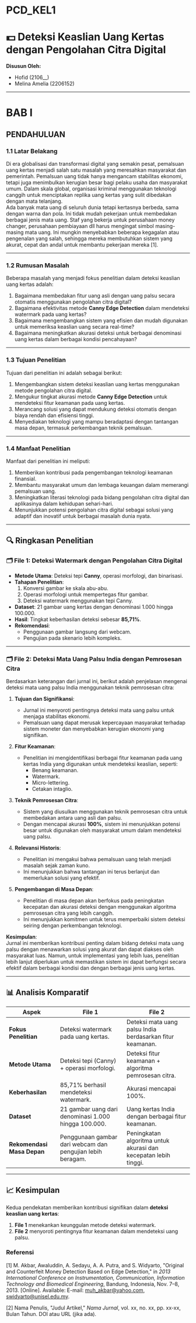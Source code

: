 # PCD_KEL1

# 💵 Deteksi Keaslian Uang Kertas dengan Pengolahan Citra Digital  
**Disusun Oleh:**  
- Hofid (2106__)  
- Melina Amelia (2206152)  

---
  
# **BAB I**  
## **PENDAHULUAN**

### **1.1 Latar Belakang**  
Di era globalisasi dan transformasi digital yang semakin pesat, pemalsuan uang kertas menjadi salah satu masalah yang meresahkan masyarakat dan pemerintah. Pemalsuan uang tidak hanya mengancam stabilitas ekonomi, tetapi juga menimbulkan kerugian besar bagi pelaku usaha dan masyarakat umum. Dalam skala global, organisasi kriminal menggunakan teknologi canggih untuk menciptakan replika uang kertas yang sulit dibedakan dengan mata telanjang.  
Ada banyak mata uang di seluruh dunia tetapi kertasnya berbeda, sama dengan warna dan pola. Ini tidak mudah pekerjaan untuk membedakan berbagai jenis mata uang. Staf yang bekerja untuk perusahaan money changer, perusahaan pembiayaan dll harus mengingat simbol masing-masing mata uang. Ini mungkin menyebabkan beberapa kegagalan atau pengenalan yang salah, sehingga mereka membutuhkan sistem yang akurat, cepat dan andal untuk membantu pekerjaan mereka [1]. 

---

### **1.2 Rumusan Masalah**  
Beberapa masalah yang menjadi fokus penelitian dalam deteksi keaslian uang kertas adalah:  
1. Bagaimana membedakan fitur uang asli dengan uang palsu secara otomatis menggunakan pengolahan citra digital?  
2. Bagaimana efektivitas metode **Canny Edge Detection** dalam mendeteksi watermark pada uang kertas?  
3. Bagaimana mengembangkan sistem yang efisien dan mudah digunakan untuk memeriksa keaslian uang secara real-time?  
4. Bagaimana meningkatkan akurasi deteksi untuk berbagai denominasi uang kertas dalam berbagai kondisi pencahayaan?  

---

### **1.3 Tujuan Penelitian**  
Tujuan dari penelitian ini adalah sebagai berikut:  
1. Mengembangkan sistem deteksi keaslian uang kertas menggunakan metode pengolahan citra digital.  
2. Mengukur tingkat akurasi metode **Canny Edge Detection** untuk mendeteksi fitur keamanan pada uang kertas.  
3. Merancang solusi yang dapat mendukung deteksi otomatis dengan biaya rendah dan efisiensi tinggi.  
4. Menyediakan teknologi yang mampu beradaptasi dengan tantangan masa depan, termasuk perkembangan teknik pemalsuan.  

---

### **1.4 Manfaat Penelitian**  
Manfaat dari penelitian ini meliputi:  
1. Memberikan kontribusi pada pengembangan teknologi keamanan finansial.  
2. Membantu masyarakat umum dan lembaga keuangan dalam memerangi pemalsuan uang.  
3. Meningkatkan literasi teknologi pada bidang pengolahan citra digital dan aplikasinya dalam kehidupan sehari-hari.  
4. Menunjukkan potensi pengolahan citra digital sebagai solusi yang adaptif dan inovatif untuk berbagai masalah dunia nyata.  

---
## 🔍 Ringkasan Penelitian  

### 🗂 File 1: Deteksi Watermark dengan Pengolahan Citra Digital  
- **Metode Utama**: Deteksi tepi **Canny**, operasi morfologi, dan binarisasi.  
- **Tahapan Penelitian**:  
  1. Konversi gambar ke skala abu-abu.  
  2. Operasi morfologi untuk mempertegas fitur gambar.  
  3. Deteksi watermark menggunakan tepi Canny.  
- **Dataset**: 21 gambar uang kertas dengan denominasi 1.000 hingga 100.000.  
- **Hasil**: Tingkat keberhasilan deteksi sebesar **85,71%**.  
- **Rekomendasi**:  
  - Penggunaan gambar langsung dari webcam.  
  - Pengujian pada skenario lebih kompleks.  

---

### 🗂 File 2: Deteksi Mata Uang Palsu India dengan Pemrosesan Citra  
Berdasarkan keterangan dari jurnal ini, berikut adalah penjelasan mengenai deteksi mata uang palsu India menggunakan teknik pemrosesan citra:  

1. **Tujuan dan Signifikansi**:  
   - Jurnal ini menyoroti pentingnya deteksi mata uang palsu untuk menjaga stabilitas ekonomi.  
   - Pemalsuan uang dapat merusak kepercayaan masyarakat terhadap sistem moneter dan menyebabkan kerugian ekonomi yang signifikan.  

2. **Fitur Keamanan**:  
   - Penelitian ini mengidentifikasi berbagai fitur keamanan pada uang kertas India yang digunakan untuk mendeteksi keaslian, seperti:  
     - Benang keamanan.  
     - Watermark.  
     - Micro-lettering.  
     - Cetakan intaglio.  

3. **Teknik Pemrosesan Citra**:  
   - Sistem yang diusulkan menggunakan teknik pemrosesan citra untuk membedakan antara uang asli dan palsu.  
   - Dengan mencapai akurasi **100%**, sistem ini menunjukkan potensi besar untuk digunakan oleh masyarakat umum dalam mendeteksi uang palsu.  

4. **Relevansi Historis**:  
   - Penelitian ini mengakui bahwa pemalsuan uang telah menjadi masalah sejak zaman kuno.  
   - Ini menunjukkan bahwa tantangan ini terus berlanjut dan memerlukan solusi yang efektif.  

5. **Pengembangan di Masa Depan**:  
   - Penelitian di masa depan akan berfokus pada peningkatan kecepatan dan akurasi deteksi dengan menggunakan algoritma pemrosesan citra yang lebih canggih.  
   - Ini menunjukkan komitmen untuk terus memperbaiki sistem deteksi seiring dengan perkembangan teknologi.  

**Kesimpulan**:  
Jurnal ini memberikan kontribusi penting dalam bidang deteksi mata uang palsu dengan menawarkan solusi yang akurat dan dapat diakses oleh masyarakat luas. Namun, untuk implementasi yang lebih luas, penelitian lebih lanjut diperlukan untuk memastikan sistem ini dapat berfungsi secara efektif dalam berbagai kondisi dan dengan berbagai jenis uang kertas.  

---

## 📊 Analisis Komparatif  

| **Aspek**                 | **File 1**                                                    | **File 2**                                                       |  
|---------------------------|--------------------------------------------------------------|-------------------------------------------------------------------|  
| **Fokus Penelitian**      | Deteksi watermark pada uang kertas.                          | Deteksi mata uang palsu India berdasarkan fitur keamanan.         |  
| **Metode Utama**          | Deteksi tepi (Canny) + operasi morfologi.                    | Deteksi fitur keamanan + algoritma pemrosesan citra.             |  
| **Keberhasilan**          | 85,71% berhasil mendeteksi watermark.                        | Akurasi mencapai 100%.                                           |  
| **Dataset**               | 21 gambar uang dari denominasi 1.000 hingga 100.000.         | Uang kertas India dengan berbagai fitur keamanan.                |  
| **Rekomendasi Masa Depan**| Penggunaan gambar dari webcam dan pengujian lebih beragam.   | Peningkatan algoritma untuk akurasi dan kecepatan lebih tinggi.  |  

---

## 📈 Kesimpulan  

Kedua pendekatan memberikan kontribusi signifikan dalam **deteksi keaslian uang kertas**:  
1. **File 1** menekankan keunggulan metode deteksi watermark.  
2. **File 2** menyoroti pentingnya fitur keamanan dalam mendeteksi uang palsu.

### Referensi

[1] M. Akbar, Awaluddin, A. Sedayu, A. A. Putra, and S. Widyarto, "Original and Counterfeit Money Detection Based on Edge Detection," in *2013 International Conference on Instrumentation, Communication, Information Technology and Biomedical Engineering*, Bandung, Indonesia, Nov. 7–8, 2013. [Online]. Available: E-mail: muh_akbar@yahoo.com, swidyarto@unisel.edu.my.

[2] Nama Penulis, "Judul Artikel," *Nama Jurnal*, vol. xx, no. xx, pp. xx-xx, Bulan Tahun. DOI atau URL (jika ada).

